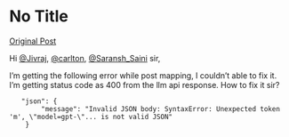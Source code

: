 # No Title

[Original Post](https://discourse.onlinedegree.iitm.ac.in/t/164277/264)

<p>Hi <a class="mention" href="/u/jivraj">@Jivraj</a>, <a class="mention" href="/u/carlton">@carlton</a>, <a class="mention" href="/u/saransh_saini">@Saransh_Saini</a> sir,</p>
<p>I’m getting the following error while post mapping, I couldn’t able to fix it.<br>
I’m getting status code as 400 from the llm api response. How to fix it sir?</p>
<pre><code class="lang-auto">   "json": {
        "message": "Invalid JSON body: SyntaxError: Unexpected token 'm', \"model=gpt-\"... is not valid JSON"
    }
</code></pre>